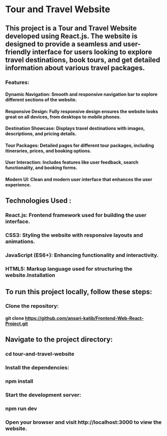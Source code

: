 # Tour and Travel Website

## This project is a Tour and Travel Website developed using React.js. The website is designed to provide a seamless and user-friendly interface for users looking to explore travel destinations, book tours, and get detailed information about various travel packages.


### **Features:**

#### Dynamic Navigation: Smooth and responsive navigation bar to explore different sections of the website.

#### Responsive Design: Fully responsive design ensures the website looks great on all devices, from desktops to mobile phones.

#### Destination Showcase: Displays travel destinations with images, descriptions, and pricing details.

#### Tour Packages: Detailed pages for different tour packages, including itineraries, prices, and booking options.

#### User Interaction: Includes features like user feedback, search functionality, and booking forms.

#### Modern UI: Clean and modern user interface that enhances the user experience.

## Technologies Used :

### React.js: Frontend framework used for building the user interface.

### CSS3: Styling the website with responsive layouts and animations.

### JavaScript (ES6+): Enhancing functionality and interactivity.

### HTML5: Markup language used for structuring the website.Installation

## To run this project locally, follow these steps:

### Clone the repository:

#### git clone https://github.com/ansari-katib/Frontend-Web-React-Project.git

## **Navigate to the project directory:**
### cd tour-and-travel-website

### Install the dependencies:
### npm install

### Start the development server:

### npm run dev

### Open your browser and visit http://localhost:3000 to view the website.